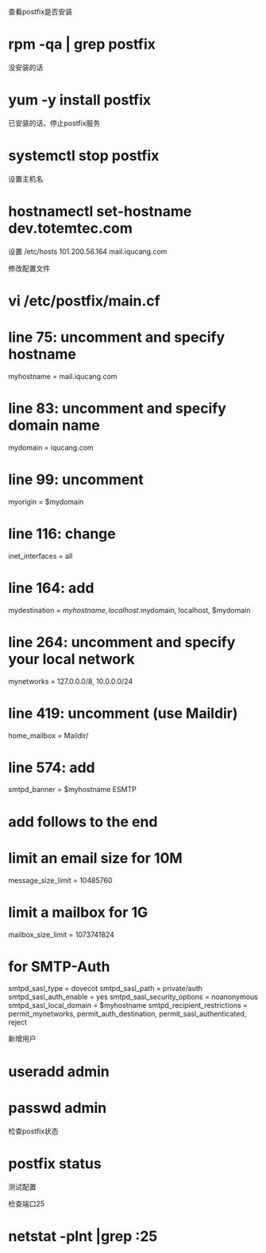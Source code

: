 查看postfix是否安装
# rpm -qa | grep postfix

没安装的话
# yum -y install postfix

已安装的话，停止postfix服务
# systemctl stop postfix

设置主机名
# hostnamectl set-hostname dev.totemtec.com

设置 /etc/hosts
101.200.56.164     mail.iqucang.com

修改配置文件
# vi /etc/postfix/main.cf

# line 75: uncomment and specify hostname
myhostname = mail.iqucang.com
# line 83: uncomment and specify domain name
mydomain = iqucang.com
# line 99: uncomment
myorigin = $mydomain
# line 116: change
inet_interfaces = all
# line 164: add
mydestination = $myhostname, localhost.$mydomain, localhost, $mydomain
# line 264: uncomment and specify your local network
mynetworks = 127.0.0.0/8, 10.0.0.0/24
# line 419: uncomment (use Maildir)
home_mailbox = Maildir/
# line 574: add
smtpd_banner = $myhostname ESMTP
# add follows to the end
# limit an email size for 10M
message_size_limit = 10485760
# limit a mailbox for 1G
mailbox_size_limit = 1073741824
# for SMTP-Auth
smtpd_sasl_type = dovecot
smtpd_sasl_path = private/auth
smtpd_sasl_auth_enable = yes
smtpd_sasl_security_options = noanonymous
smtpd_sasl_local_domain = $myhostname
smtpd_recipient_restrictions = permit_mynetworks, permit_auth_destination, permit_sasl_authenticated, reject

新增用户
# useradd admin
# passwd admin

检查postfix状态
# postfix status

测试配置

检查端口25
# netstat -plnt |grep :25
